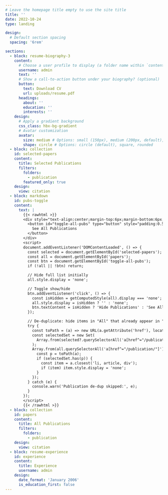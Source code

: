 ```yaml
---
# Leave the homepage title empty to use the site title
title: ''
date: 2022-10-24
type: landing

design:
  # Default section spacing
  spacing: '6rem'

sections:
  - block: resume-biography-3
    content:
      # Choose a user profile to display (a folder name within `content/authors/`)
      username: admin
      text: ''
      # Show a call-to-action button under your biography? (optional)
      button:
        text: Download CV
        url: uploads/resume.pdf
      headings:
        about: ''
        education: ''
        interests: ''
    design:
      # Apply a gradient background
      css_class: hbx-bg-gradient
      # Avatar customization
      avatar:
        size: medium # Options: small (150px), medium (200px, default), large (320px), xl (400px), xxl (500px)
        shape: circle # Options: circle (default), square, rounded
  - block: collection
    id: selected-papers
    content:
      title: Selected Publications
      filters:
        folders:
          - publication
        featured_only: true
    design:
      view: citation
  - block: markdown
    id: pubs-toggle
    content:
      text: |
        {{< rawhtml >}}
        <div style="text-align:center;margin-top:6px;margin-bottom:6px;">
          <button id="toggle-all-pubs" type="button" style="padding:0.5rem 0.75rem;border:1px solid #ccc;border-radius:8px;">
            See All Publications
          </button>
        </div>
        <script>
        document.addEventListener('DOMContentLoaded', () => {
          const selected = document.getElementById('selected-papers');
          const all = document.getElementById('papers');
          const btn = document.getElementById('toggle-all-pubs');
          if (!all || !btn) return;

          // Hide full list initially
          all.style.display = 'none';

          // Toggle show/hide
          btn.addEventListener('click', () => {
            const isHidden = getComputedStyle(all).display === 'none';
            all.style.display = isHidden ? '' : 'none';
            btn.textContent = isHidden ? 'Hide Publications' : 'See All Publications';
          });

          // De-duplicate: hide items in "All" that already appear in "Selected"
          try {
            const toPath = (a) => new URL(a.getAttribute('href'), location.origin).pathname;
            const selectedSet = new Set(
              Array.from(selected?.querySelectorAll('a[href^="/publication/"]') || []).map(toPath)
            );
            Array.from(all.querySelectorAll('a[href^="/publication/"]')).forEach((a) => {
              const p = toPath(a);
              if (selectedSet.has(p)) {
                const item = a.closest('li, article, div');
                if (item) item.style.display = 'none';
              }
            });
          } catch (e) {
            console.warn('Publication de-dup skipped:', e);
          }
        });
        </script>
        {{< /rawhtml >}}
  - block: collection
    id: papers
    content:
      title: All Publications
      filters:
        folders:
          - publication
    design:
      view: citation
  - block: resume-experience
    id: experience
    content:
      title: Experience
      username: admin
    design:
      date_format: 'January 2006'
      is_education_first: false
---
```

